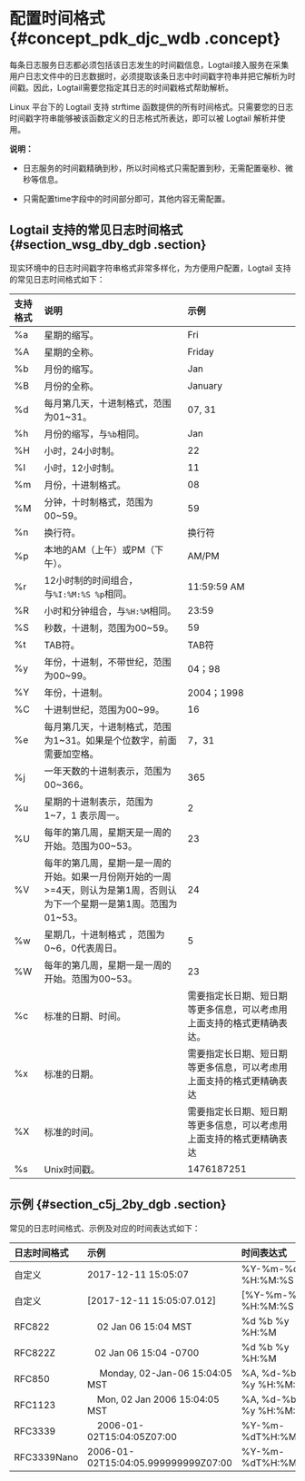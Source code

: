 # 配置时间格式 {#concept_pdk_djc_wdb .concept}

每条日志服务日志都必须包括该日志发生的时间戳信息，Logtail接入服务在采集用户日志文件中的日志数据时，必须提取该条日志中时间戳字符串并把它解析为时间戳。因此，Logtail需要您指定其日志的时间戳格式帮助解析。

Linux 平台下的 Logtail 支持 strftime 函数提供的所有时间格式。只需要您的日志时间戳字符串能够被该函数定义的日志格式所表达，即可以被 Logtail 解析并使用。

**说明：** 

-   日志服务的时间戳精确到秒，所以时间格式只需配置到秒，无需配置毫秒、微秒等信息。

-   只需配置time字段中的时间部分即可，其他内容无需配置。


## Logtail 支持的常见日志时间格式 {#section_wsg_dby_dgb .section}

现实环境中的日志时间戳字符串格式非常多样化，为方便用户配置，Logtail 支持的常见日志时间格式如下：

|支持格式|说明|示例|
|:---|:-|:-|
|%a|星期的缩写。|Fri|
|%A|星期的全称。|Friday|
|%b|月份的缩写。|Jan|
|%B|月份的全称。|January|
|%d|每月第几天，十进制格式，范围为01~31。|07, 31|
|%h|月份的缩写，与`%b`相同。|Jan|
|%H|小时，24小时制。|22|
|%I|小时，12小时制。|11|
|%m|月份，十进制格式。|08|
|%M|分钟，十时制格式，范围为00~59。|59|
|%n|换行符。|换行符|
|%p|本地的AM（上午）或PM（下午）。|AM/PM|
|%r|12小时制的时间组合，与`%I:%M:%S %p`相同。|11:59:59 AM|
|%R|小时和分钟组合，与`%H:%M`相同。|23:59|
|%S|秒数，十进制，范围为00~59。|59|
|%t|TAB符。|TAB符|
|%y|年份，十进制，不带世纪，范围为00~99。|04；98|
|%Y|年份，十进制。|2004；1998|
|%C|十进制世纪，范围为00~99。|16|
|%e|每月第几天，十进制格式，范围为1~31。如果是个位数字，前面需要加空格。|7，31|
|%j|一年天数的十进制表示，范围为00~366。|365|
|%u|星期的十进制表示，范围为1~7，1 表示周一。|2|
|%U|每年的第几周，星期天是一周的开始。范围为00~53。|23|
|%V|每年的第几周，星期一是一周的开始。如果一月份刚开始的一周\>=4天，则认为是第1周，否则认为下一个星期一是第1周。范围为01~53。|24|
|%w|星期几，十进制格式 ，范围为0~6，0代表周日。|5|
|%W|每年的第几周，星期一是一周的开始。范围为00~53。|23|
|%c|标准的日期、时间。|需要指定长日期、短日期等更多信息，可以考虑用上面支持的格式更精确表达。|
|%x|标准的日期。|需要指定长日期、短日期等更多信息，可以考虑用上面支持的格式更精确表达|
|%X|标准的时间。|需要指定长日期、短日期等更多信息，可以考虑用上面支持的格式更精确表达|
|%s|Unix时间戳。|1476187251|

## 示例 {#section_c5j_2by_dgb .section}

常见的日志时间格式、示例及对应的时间表达式如下：

|日志时间格式|示例|时间表达式|
|:-----|:-|:----|
|自定义|2017-12-11 15:05:07|%Y-%m-%d %H:%M:%S|
|自定义|\[2017-12-11 15:05:07.012\]|\[%Y-%m-%d %H:%M:%S|
|RFC822|&nbsp; &nbsp; 02 Jan 06 15:04 MST|%d %b %y %H:%M|
|RFC822Z|&nbsp; &nbsp;02 Jan 06 15:04 -0700|%d %b %y %H:%M|
|RFC850|&nbsp; &nbsp; &nbsp;Monday, 02-Jan-06 15:04:05 MST|%A, %d-%b-%y %H:%M:%S|
|RFC1123|&nbsp; &nbsp; Mon, 02 Jan 2006 15:04:05 MST|%A, %d-%b-%y %H:%M:%S|
|RFC3339|&nbsp; &nbsp; 2006-01-02T15:04:05Z07:00|%Y-%m-%dT%H:%M:%S|
|RFC3339Nano|2006-01-02T15:04:05.999999999Z07:00|%Y-%m-%dT%H:%M:%S|

